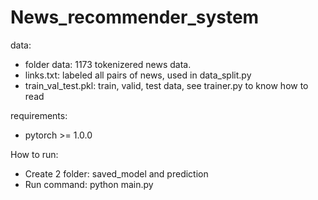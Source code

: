 # News_recommender_system

data:
- folder data: 1173 tokenizered news data.
- links.txt: labeled all pairs of news, used in data_split.py
- train_val_test.pkl: train, valid, test data, see trainer.py to know how to read

requirements:
- pytorch >= 1.0.0

How to run:
- Create 2 folder: saved_model and prediction
- Run command: python main.py
